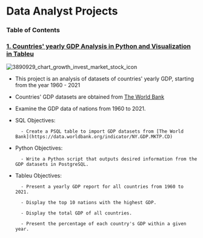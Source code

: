 # Data Analyst Projects
### Table of Contents

### [1. Countries' yearly GDP Analysis in Python and Visualization in Tableu ](https://github.com/John-Rivero/Data-Analyst-Portfolio/tree/main/Coutries'%20Yearly%20GDP%201960-2021)
![3890929_chart_growth_invest_market_stock_icon](https://user-images.githubusercontent.com/81208412/215166455-345259af-2eb7-4eb7-9f34-ff630497fef8.png)
- This project is an analysis of datasets of countries' yearly GDP, starting from the year 1960 - 2021

- Countries' GDP datasets are obtained from [The World Bank](https://data.worldbank.org/indicator/NY.GDP.MKTP.CD)
- Examine the GDP data of nations from 1960 to 2021.

- SQL Objectives:

        - Create a PSQL table to import GDP datasets from [The World Bank](https://data.worldbank.org/indicator/NY.GDP.MKTP.CD)

- Python Objectives:

        - Write a Python script that outputs desired information from the GDP datasets in PostgreSQL.
        
- Tableu Objectives:
        
        - Present a yearly GDP report for all countries from 1960 to 2021.
        
        - Display the top 10 nations with the highest GDP.
            
        - Display the total GDP of all countries.
        
        - Present the percentage of each country's GDP within a given year.
